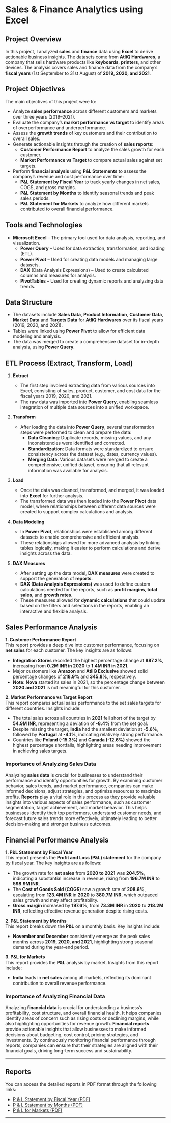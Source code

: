 # Sales & Finance Analytics using Excel

## Project Overview
In this project, I analyzed **sales** and **finance** data using **Excel** to derive actionable business insights. The datasets come from **AtliQ Hardwares**, a company that sells hardware products like **keyboards**, **printers**, and other devices. The analysis covers sales and finance data from the company’s **fiscal years** (1st September to 31st August) of **2019, 2020, and 2021**.

## Project Objectives

The main objectives of this project were to:
- Analyze **sales performance** across different customers and markets over three years (2019–2021).
- Evaluate the company’s **market performance vs target** to identify areas of overperformance and underperformance.
- Assess the **growth trends** of key customers and their contribution to overall sales.
- Generate actionable insights through the creation of **sales reports**:
  - **Customer Performance Report** to analyze the sales growth for each customer.
  - **Market Performance vs Target** to compare actual sales against set targets.
- Perform **financial analysis** using **P&L Statements** to assess the company’s revenue and cost performance over time:
  - **P&L Statement by Fiscal Year** to track yearly changes in net sales, COGS, and gross margins.
  - **P&L Statement by Months** to identify seasonal trends and peak sales periods.
  - **P&L Statement for Markets** to analyze how different markets contributed to overall financial performance.

## Tools and Technologies

- **Microsoft Excel** – The primary tool used for data analysis, reporting, and visualization.
  - **Power Query** – Used for data extraction, transformation, and loading (ETL).
  - **Power Pivot** – Used for creating data models and managing large datasets.
  - **DAX** (Data Analysis Expressions) – Used to create calculated columns and measures for analysis.
  - **PivotTables** – Used for creating dynamic reports and analyzing data trends.
  
## Data Structure
- The datasets include **Sales Data**, **Product Information**, **Customer Data**, **Market Data** and **Targets Data** for **AtliQ Hardwares** over its fiscal years (2019, 2020, and 2021).
- Tables were linked using **Power Pivot** to allow for efficient data modeling and analysis.
- The data was merged to create a comprehensive dataset for in-depth analysis, using **Power Query**.

## ETL Process (Extract, Transform, Load)

1. **Extract**  
   - The first step involved extracting data from various sources into Excel, consisting of sales, product, customer, and cost data for the fiscal years 2019, 2020, and 2021.
   - The raw data was imported into **Power Query**, enabling seamless integration of multiple data sources into a unified workspace.

2. **Transform**  
   - After loading the data into **Power Query**, several transformation steps were performed to clean and prepare the data:
     - **Data Cleaning**: Duplicate records, missing values, and any inconsistencies were identified and corrected.
     - **Standardization**: Data formats were standardized to ensure consistency across the dataset (e.g., dates, currency values).
     - **Merging Data**: Various datasets were merged to create a comprehensive, unified dataset, ensuring that all relevant information was available for analysis.

3. **Load**  
   - Once the data was cleaned, transformed, and merged, it was loaded into **Excel** for further analysis.
   - The transformed data was then loaded into the **Power Pivot** data model, where relationships between different data sources were created to support complex calculations and analysis.

4. **Data Modeling**  
   - In **Power Pivot**, relationships were established among different datasets to enable comprehensive and efficient analysis.
   - These relationships allowed for more advanced analysis by linking tables logically, making it easier to perform calculations and derive insights across the data.

5. **DAX Measures**  
   - After setting up the data model, **DAX measures** were created to support the generation of **reports**.
   - **DAX (Data Analysis Expressions)** was used to define custom calculations needed for the reports, such as **profit margins**, **total sales**, and **growth rates**.
   - These measures allowed for **dynamic calculations** that could update based on the filters and selections in the reports, enabling an interactive and flexible analysis.

## Sales Performance Analysis

**1. Customer Performance Report**  
This report provides a deep dive into customer performance, focusing on **net sales** for each customer. The key insights are as follows:
- **Integration Stores** recorded the highest percentage change at **887.2%**, increasing from **0.2M INR in 2020** to **1.4M INR in 2021**.
- Major customers like **Amazon** and **AtliQ Exclusive** showed solid percentage changes of **218.9%** and **345.8%**, respectively.
- **Note**: **Nova** started its sales in 2021, so the percentage change between **2020 and 2021** is not meaningful for this customer.

**2. Market Performance vs Target Report**  
This report compares actual sales performance to the set sales targets for different countries. Insights include:
- The total sales across all countries in **2021** fell short of the target by **54.9M INR**, representing a deviation of **-8.4%** from the set goal.
- Despite missing the target, **India** had the smallest deviation at **-5.6%**, followed by **Portugal** at **-4.1%**, indicating relatively strong performance.
- Countries like **Poland (-15.3%)** and **Canada (-12.6%)** showed the highest percentage shortfalls, highlighting areas needing improvement in achieving sales targets.

### **Importance of Analyzing Sales Data**

Analyzing **sales data** is crucial for businesses to understand their performance and identify opportunities for growth. By examining customer behavior, sales trends, and market performance, companies can make informed decisions, adjust strategies, and optimize resources to maximize profits. **Reports** play a vital role in this process as they provide valuable insights into various aspects of sales performance, such as customer segmentation, target achievement, and market behavior. This helps businesses identify their top performers, understand customer needs, and forecast future sales trends more effectively, ultimately leading to better decision-making and stronger business outcomes.

## Financial Performance Analysis

**1. P&L Statement by Fiscal Year**  
This report presents the **Profit and Loss (P&L) statement** for the company by fiscal year. The key insights are as follows:
- The growth rate for **net sales** from **2020 to 2021** was **204.5%**, indicating a substantial increase in revenue, rising from **196.7M INR** to **598.9M INR**.
- The **Cost of Goods Sold (COGS)** saw a growth rate of **208.6%**, escalating from **123.4M INR** in **2020** to **380.7M INR**, which outpaced sales growth and may affect profitability.
- **Gross margin** increased by **197.6%**, from **73.3M INR** in **2020** to **218.2M INR**, reflecting effective revenue generation despite rising costs.

**2. P&L Statement by Months**  
This report breaks down the **P&L** on a monthly basis. Key insights include:
- **November and December** consistently emerge as the peak sales months across **2019, 2020, and 2021**, highlighting strong seasonal demand during the year-end period.

**3. P&L for Markets**  
This report provides the **P&L** analysis by market. Insights from this report include:
- **India** leads in **net sales** among all markets, reflecting its dominant contribution to overall revenue performance.

### **Importance of Analyzing Financial Data**

Analyzing **financial data** is crucial for understanding a business’s profitability, cost structure, and overall financial health. It helps companies identify areas of concern such as rising costs or declining margins, while also highlighting opportunities for revenue growth. **Financial reports** provide actionable insights that allow businesses to make informed decisions about budgeting, cost control, pricing strategies, and investments. By continuously monitoring financial performance through reports, companies can ensure that their strategies are aligned with their financial goals, driving long-term success and sustainability.

---

## Reports

You can access the detailed reports in PDF format through the following links:
- [P & L Statement by Fiscal Year (PDF)](link_to_your_report_1)
- [P & L Statement by Months (PDF)](link_to_your_report_2)
- [P & L for Markets (PDF)](link_to_your_report_3)

---







